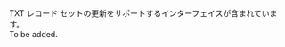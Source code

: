 <Namespace Name="Microsoft.Azure.Management.Dns.Fluent.DnsRecordSet.UpdateTxtRecordSet">
  <Docs>
    <summary>TXT レコード セットの更新をサポートするインターフェイスが含まれています。</summary> 
    <remarks>To be added.</remarks>
  </Docs>
</Namespace>
